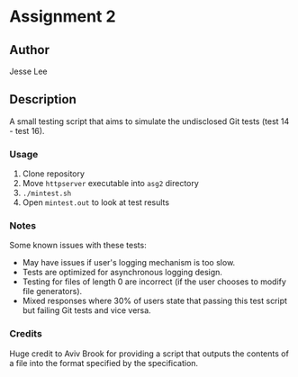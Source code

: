 # Assignment 2

## Author
Jesse Lee

## Description
A small testing script that aims to simulate the undisclosed Git tests (test 14 - test 16).

### Usage
1. Clone repository
2. Move `httpserver` executable into `asg2` directory
3. `./mintest.sh`
4. Open `mintest.out` to look at test results

### Notes
Some known issues with these tests:
- May have issues if user's logging mechanism is too slow.
- Tests are optimized for asynchronous logging design.
- Testing for files of length 0 are incorrect (if the user chooses to modify file generators).
- Mixed responses where 30% of users state that passing this test script but failing Git tests and vice versa.

### Credits
Huge credit to Aviv Brook for providing a script that outputs the contents of a file into the format specified by the specification.